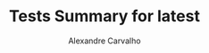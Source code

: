 ---
title: Tests Summary for latest
author: Alexandre Carvalho
menu_title: latest
category: surefire_reports
layout: iframe
iframe_url: /docs/latest/junit/test/index.html
order: 0
---